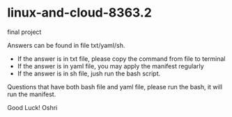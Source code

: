 # linux-and-cloud-8363.2
final project

Answers can be found in file txt/yaml/sh.
- If the answer is in txt file, please copy the command from file to terminal
- If the answer is in yaml file, you may apply the manifest regularly
- If the answer is in sh file, jush run the bash script.

Questions that have both bash file and yaml file, please run the bash, it will run the manifest.

Good Luck!
Oshri
